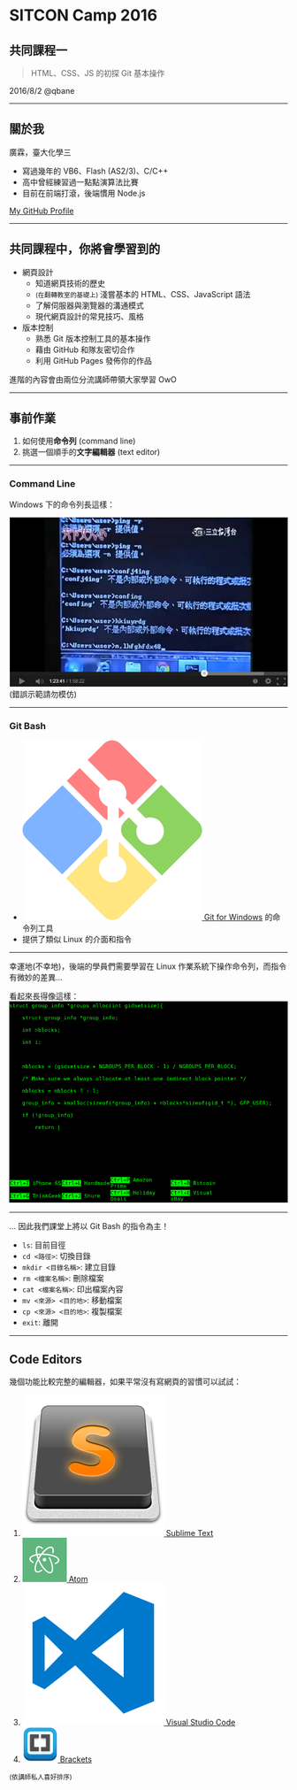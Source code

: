 # SITCON Camp 2016
## 共同課程一
> HTML、CSS、JS 的初探
> Git 基本操作

2016/8/2 @qbane

------

<!-- .slide: style="text-align: left;" -->
## 關於我

廣霖，臺大化學三

* 寫過幾年的 VB6、Flash (AS2/3)、C/C++
* 高中曾經練習過一點點演算法比賽
* 目前在前端打滾，後端慣用 Node.js

[My GitHub Profile](http://github.com/andy0130tw)

---

<!-- .slide: style="text-align: left;" -->
## 共同課程中，你將會學習到的

* 網頁設計
  * 知道網頁技術的歷史
  * <small>(在翻轉教室的基礎上) </small>淺嘗基本的 HTML、CSS、JavaScript 語法
  * 了解伺服器與瀏覽器的溝通模式
  * 現代網頁設計的常見技巧、風格
* 版本控制
  * 熟悉 Git 版本控制工具的基本操作
  * 藉由 GitHub 和隊友密切合作
  * 利用 GitHub Pages 發佈你的作品

進階的內容會由兩位分流講師帶領大家學習 OwO

------

## 事前作業

1. 如何使用**命令列** (command line)
2. 挑選一個順手的**文字編輯器** (text editor)

---

### Command Line

Windows 下的命令列長這樣：

![防火牆很難入侵](content/assets/ping-cmd.jpg)
(錯誤示範請勿模仿)

---

<!-- .slide: class="sparse" -->
### Git Bash

* [![](content/assets/gwindows_logo.png) <!-- .element: width="60" --> Git for Windows](https://git-for-windows.github.io/) 的命令列工具
* 提供了類似 Linux 的介面和指令

---

幸運地(不幸地)，後端的學員們需要學習在 Linux 作業系統下操作命令列，而指令有微妙的差異...

看起來長得像這樣：
![Hacker typer](content/assets/hacker-typer.png) <!-- .element: width="60%" -->

---

... 因此我們課堂上將以 Git Bash 的指令為主！

* `ls`: 目前目徑
* `cd <路徑>`: 切換目錄
* `mkdir <目錄名稱>`: 建立目錄
* `rm <檔案名稱>`: 刪除檔案
* `cat <檔案名稱>`: 印出檔案內容
* `mv <來源> <目的地>`: 移動檔案
* `cp <來源> <目的地>`: 複製檔案
* `exit`: 離開

---

## Code Editors

幾個功能比較完整的編輯器，如果平常沒有寫網頁的習慣可以試試：

1. [![](content/assets/sublime-text.png)<!-- .element: width="80" --> Sublime Text](https://www.sublimetext.com/)
2. [![](content/assets/atom.png)<!-- .element: width="80" --> Atom](https://atom.io/)
3. [![](content/assets/vscode.png)<!-- .element: width="80" --> Visual Studio Code](http://code.visualstudio.com/)
4. [![](content/assets/brackets.png)<!-- .element: width="80" --> Brackets](http://brackets.io/)

<small>(依講師私人喜好排序)</small>
